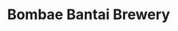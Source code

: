 ---
description: "A trendy beer brand for Millennials & Gen Zs! Inspired by typefaces, the brand's tone, audience, palettes and lifestyle speak volumes!"
layout: "bombae-bantai-brewery"
resources:
  - src: "assets/cover.jpg"
    title: "Cover for Bombae Bantai Brewery"
  - src: "assets/dieline.png"
    title: "2D layout of the box-packaging for the beer cans"
  - src: "assets/flavour-1.png"
    title: "Icon for Sugarush India Pale Ale flavour"
  - src: "assets/flavour-2.png"
    title: "Icon for Sweet Lime Blonde flavour"
  - src: "assets/flavour-3.png"
    title: "Icon for Cumin Wheat Ale flavour"
  - src: "assets/grid.jpg"
    title: "The grid used to generate labels for the beer cans"
  - src: "assets/label-1.jpg"
    title: "Label for a beer can of the Sugarush India Pale Ale flavour"
  - src: "assets/label-2.jpg"
    title: "Label for a beer can of the Sweet Lime Blonde flavour"
  - src: "assets/label-3.jpg"
    title: "Label for a beer can of the Cumin Wheat Ale flavour"
  - src: "assets/mockup-1.jpg"
    title: "Mockup of all 3 flavours of beer cans"
  - src: "assets/mockup-2.jpg"
    title: "Mockup of Cumin Wheat Ale flavour of beer can"
  - src: "assets/mockup-3.jpg"
    title: "Mockup of Sweet Lime Blonde flavour of beer can"
  - src: "assets/mockup-4.png"
    title: "Mockup of Cumin Wheat Ale flavour of beer can along with its label"
  - src: "assets/mockup-5.jpg"
    title: "Mockup of Sugarush India Pale Ale flavour of beer can"
  - src: "assets/mockup-6.jpg"
    title: "Mockup of all flavours of beer cans stacked together"
  - src: "assets/mockup-7.jpg"
    title: "Mockup of Sweet Lime Blonde and Cumin Wheat Ale of beer cans along with the boxes"
  - src: "assets/mockup-8.jpg"
    title: "Mockup of Cumin Wheat Ale of beer cans along with the boxes"
  - src: "assets/mockup-9.jpg"
    title: "Mockup of all beer cans in the box"
  - src: "assets/mockup-10.jpg"
    title: "Mockup of several coasters stacked together"
  - src: "assets/mockup-11.jpg"
    title: "Mockup of two coasters stacked together"
  - src: "assets/mockup-12.jpg"
    title: "Mockup of branded beer glasses"
  - src: "assets/mockup-13.jpg"
    title: "Mockup of branded beer glasses"
  - src: "assets/moodboard-1.jpg"
    title: "Moodboard 1 referred for generating the art style"
  - src: "assets/moodboard-2.jpg"
    title: "Moodboard 1 referred for generating the art style"
  - src: "assets/typography-1.png"
    title: "Logo typography variant 1"
  - src: "assets/typography-2.png"
    title: "Logo typography variant 2"
  - src: "assets/typography-3.png"
    title: "Logo typography variant 3"
  - src: "assets/typography-4.png"
    title: "Logo typography variant 4"
title: "Bombae Bantai Brewery"
weight: 9
---